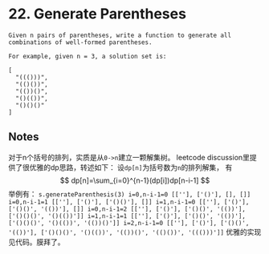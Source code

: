 # 22. Generate Parentheses

```
Given n pairs of parentheses, write a function to generate all combinations of well-formed parentheses.

For example, given n = 3, a solution set is:

[
  "((()))",
  "(()())",
  "(())()",
  "()(())",
  "()()()"
]
```

## Notes

对于n个括号的排列，实质是从`0->n`建立一颗解集树。
leetcode discussion里提供了很优雅的dp思路，转述如下：
设`dp[n]`为括号数为`n`的排列解集，
有
$$
dp[n]=\sum_{i=0}^{n-1}(dp[i])dp[n-i-1]
$$
举例有：
``
s.generateParenthesis(3)
i=0,n-i-1=0 [[''], ['()'], [], []]
i=0,n-i-1=1 [[''], ['()'], ['()()'], []]
i=1,n-i-1=0 [[''], ['()'], ['()()', '(())'], []]
i=0,n-i-1=2 [[''], ['()'], ['()()', '(())'], ['()()()', '()(())']]
i=1,n-i-1=1 [[''], ['()'], ['()()', '(())'], ['()()()', '()(())', '(())()']]
i=2,n-i-1=0 [[''], ['()'], ['()()', '(())'], ['()()()', '()(())', '(())()', '(()())', '((()))']]
``
优雅的实现见代码。膜拜了。